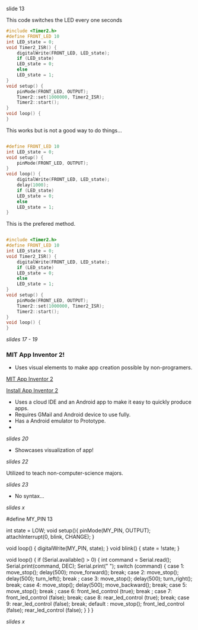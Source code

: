 slide 13

This code switches the LED every one seconds
```cpp
#include <Timer2.h>
#define FRONT_LED 10
int LED_state = 0;
void Timer2_ISR() {
    digitalWrite(FRONT_LED, LED_state);
    if (LED_state)
    LED_state = 0;
    else
    LED_state = 1;
}
void setup() {
    pinMode(FRONT_LED, OUTPUT);
    Timer2::set(1000000, Timer2_ISR);
    Timer2::start();
}
void loop() {
}
```

This works but is not a good way to do things...

```cpp

#define FRONT_LED 10
int LED_state = 0;
void setup() {
    pinMode(FRONT_LED, OUTPUT);
}
void loop() {
    digitalWrite(FRONT_LED, LED_state);
    delay(1000);
    if (LED_state)
    LED_state = 0;
    else
    LED_state = 1;
}

```
This is the prefered method.

```cpp

#include <Timer2.h>
#define FRONT_LED 10
int LED_state = 0;
void Timer2_ISR() {
    digitalWrite(FRONT_LED, LED_state);
    if (LED_state)
    LED_state = 0;
    else
    LED_state = 1;
}
void setup() {
    pinMode(FRONT_LED, OUTPUT);
    Timer2::set(1000000, Timer2_ISR);
    Timer2::start();
}
void loop() {
}

```

*slides 17 - 19*

### MIT App Inventor 2!

* Uses visual elements to make app creation possible by non-programers.

[MIT App Inventor 2](http://appinventor.mit.edu/explore/)

[Install App Inventor 2](http://appinventor.mit.edu/explore/ai2/setup.html)

* Uses a cloud IDE and an Android app to make it easy to quickly produce apps.
* Requires GMail and Android device to use fully.
* Has a Android emulator to Prototype.
* 

*slides 20*

* Showcases visualization of app!


*slides 22*

Utilized to teach non-computer-science majors.

*slides 23*

* No syntax...

*slides x*

#define MY_PIN 13


int state = LOW;
void setup(){
    pinMode(MY_PIN, OUTPUT);
    attachInterrupt(0, blink, CHANGE);
}

void loop() {
    digitalWrite(MY_PIN, state);
}
void blink() {
    state = !state;
}


void loop() {
    if
    (Serial.available() > 0)
    {
        int command = Serial.read();
        Serial.print(command, DEC);
        Serial.print(" ");
        switch (command) {
            case 1:
            move_stop();
            delay(500);
            move_forward();
            break;
            case 2:
            move_stop();
            delay(500);
            turn_left();
            break
            ;
            case 3:
            move_stop();
            delay(500);
            turn_right();
            break;
            case 4:
            move_stop();
            delay(500);
            move_backward();
            break;
            case 5:
            move_stop();
            break
            ;
            case 6:
            front_led_control
            (true);
            break
            ;
            case 7:
            front_led_control
            (false);
            break;
            case 8:
            rear_led_control
            (true);
            break;
            case 9:
            rear_led_control
            (false);
            break;
            default
            :
            move_stop();
            front_led_control
            (false);
            rear_led_control
            (false);
        }
    }
}

*slides x*





